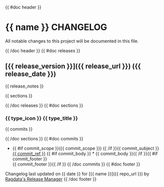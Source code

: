 {{ #doc header }}
# {{ name }} CHANGELOG

All notable changes to this project will be documented in this file.

{{ /doc header }}
{{ #doc releases }}
## [{{ release_version }}]({{ release_url }}) ({{ release_date }})

{{ release_notes }}

{{ sections }}

{{ /doc releases }}
{{ #doc sections }}
### {{ type_icon }} {{ type_title }}

{{ commits }}

{{ /doc sections }}
{{ #doc commits }}
* {{ #if commit_scope }}({{ commit_scope }}) {{ /if }}{{ commit_subject }} [{{ commit_ref }}]({{commit_url}})
{{ #if commit_body }}  * {{ commit_body }}{{ /if }}{{ #if commit_footer }}<br />{{ commit_footer }}{{ /if }}
{{ /doc commits }}
{{ #doc footer }}

Changelog last updated on {{ date }} for [{{ name }}]({{ repo_url }}) by [Ragdata's Release Manager](https://github.com/ragdata/release-manager.action)
{{ /doc footer }}